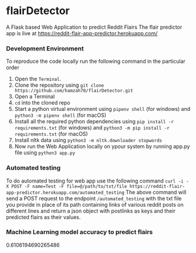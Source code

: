 # flairDetector

A Flask based Web Application to predict Reddit Flairs
The flair predictor app is live at https://reddit-flair-app-predictor.herokuapp.com/

### Development Environment
To reproduce the code locally run the following command in the particular order
 1. Open the `Terminal`.
 2. Clone the repository using `git clone https://github.com/hamzah70/flairDetector.git`
 3. Open a Terminal
 4. `cd` into the cloned repo
 5. Start a python virtual environment using `pipenv shell` (for windows) and `python3 -m pipenv shell` (for macOS)
 6. Install all the required python dependencies using `pip install -r requirements.txt` (for windows) and `python3 -m pip install -r requirements.txt` (for macOS)
 7. Install nltk data using `python3 -m nltk.downloader stopwords`
 8. Now run the Web Application locally on ypour system by running app.py file using `python3 app.py`

### Automated testing 
To do automated testing for web app use the following command
`curl -i -X POST -F name=Test -F file=@/path/to/txt/file https://reddit-flair-app-predictor.herokuapp.com/automated_testing`
The above command will send a POST request to the endpoint `/automated_testing` with the txt file you provide in place of its path containing links of various reddit posts on different lines and return a json object with postlinks as keys and their predicted flairs as their values.

### Machine Learning model accuracy to predict flairs
0.6106194690265486




